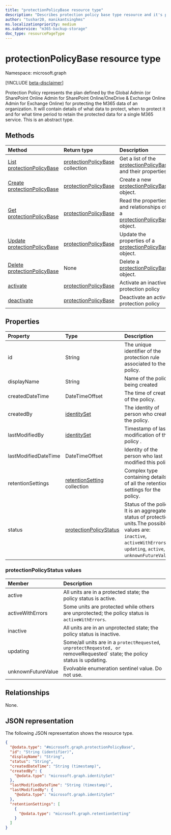 ```yaml
---
title: "protectionPolicyBase resource type"
description: "Describes protection policy base type resource and it's properties"
author: "tushar20, manikantsinghms"
ms.localizationpriority: medium
ms.subservice: "m365-backup-storage"
doc_type: resourcePageType
---
```


# protectionPolicyBase resource type

Namespace: microsoft.graph

[!INCLUDE [beta-disclaimer](../../includes/beta-disclaimer.md)]

Protection Policy represents the plan defined by the Global Admin (or SharePoint Online Admin for SharePoint Online/OneDrive & Exchange Online Admin for Exchange Online) for protecting the M365 data of an organization. It will contain details of what data to protect, when to protect it and for what time period to retain the protected data for a single M365 service.
This is an abstract type.


## Methods
|Method|Return type|Description|
|:---|:---|:---|
|[List protectionPolicyBase](../api/backuprestoreroot-list-protectionpolicies.md)|[protectionPolicyBase](../resources/protectionpolicybase.md) collection|Get a list of the [protectionPolicyBase](../resources/protectionpolicybase.md) and their properties.|
|[Create protectionPolicyBase](../api/backuprestoreroot-post-protectionpolicies.md)|[protectionPolicyBase](../resources/protectionpolicybase.md)|Create a new [protectionPolicyBase](../resources/protectionpolicybase.md) object.|
|[Get protectionPolicyBase](../api/protectionpolicybase-get.md)|[protectionPolicyBase](../resources/protectionpolicybase.md)|Read the properties and relationships of a [protectionPolicyBase](../resources/protectionpolicybase.md) object.|
|[Update protectionPolicyBase](../api/protectionpolicybase-update.md)|[protectionPolicyBase](../resources/protectionpolicybase.md)|Update the properties of a [protectionPolicyBase](../resources/protectionpolicybase.md) object.|
|[Delete protectionPolicyBase](../api/backuprestoreroot-delete-protectionpolicies.md)|None|Delete a [protectionPolicyBase](../resources/protectionpolicybase.md) object.|
|[activate](../api/protectionpolicybase-activate.md)|[protectionPolicyBase](../resources/protectionpolicybase.md)|Activate an inactive protection policy|
|[deactivate](../api/protectionpolicybase-deactivate.md)|[protectionPolicyBase](../resources/protectionpolicybase.md)|	Deactivate an active protection policy|

## Properties
|Property|Type|Description|
|:---|:---|:---|
|id|String|The unique identifier of the protection rule associated to the policy.|
|displayName|String|Name of the policy being created|
|createdDateTime|DateTimeOffset|The time of creation of the policy.|
|createdBy|[identitySet](../resources/identityset.md)|The identity of person who created the policy.|
|lastModifiedBy|[identitySet](../resources/identityset.md)|Timestamp of last modification of this policy .|
|lastModifiedDateTime|DateTimeOffset|Identity of the person who last modified this policy.|
|retentionSettings|[retentionSetting](../resources/retentionsetting.md) collection|Complex type containing details of all the retention settings for the policy.|
|status|[protectionPolicyStatus](../resources/protectionpolicybase.md#protectionpolicystatus-values)|Status of the policy. It is an aggregated status of protection units.The possible values are: `inactive`, `activeWithErrors`, `updating`, `active`, `unknownFutureValue`.|

### protectionPolicyStatus values
|Member | Description |
|:------|:------------|
|active | All units are in a protected state; the policy status is active.|
|activeWithErrors | Some units are protected while others are unprotected; the policy status is `activeWithErrors`.|
|inactive | All units are in an unprotected state; the policy status is inactive.|
|updating | Some/all units are in a `protectRequested`, `unprotectRequested, or `removeRequested` state; the policy status is updating.|
|unknownFutureValue | Evolvable enumeration sentinel value. Do not use.|

## Relationships
None.

## JSON representation
The following JSON representation shows the resource type.
<!-- {
  "blockType": "resource",
  "keyProperty": "id",
  "@odata.type": "microsoft.graph.protectionPolicyBase",
  "baseType": "microsoft.graph.entity",
  "openType": false
}
-->
``` json
{
  "@odata.type": "#microsoft.graph.protectionPolicyBase",
  "id": "String (identifier)",
  "displayName": "String",
  "status": "String",
  "createdDateTime": "String (timestamp)",
  "createdBy": {
    "@odata.type": "microsoft.graph.identitySet"
  },
  "lastModifiedDateTime": "String (timestamp)",
  "lastModifiedBy": {
    "@odata.type": "microsoft.graph.identitySet"
  },
  "retentionSettings": [
    {
      "@odata.type": "microsoft.graph.retentionSetting"
    }
  ]
}
```

